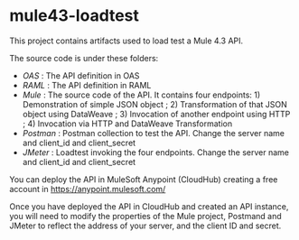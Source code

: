 # mule43-loadtest

This project contains artifacts used to load test a Mule 4.3 API.

The source code is under these folders:

* _OAS_ : The API definition in OAS
* _RAML_ : The API definition in RAML
* _Mule_ : The source code of the API. It contains four endpoints: 1) Demonstration of simple JSON object ; 2) Transformation of that JSON object using DataWeave ; 3) Invocation of another endpoint using HTTP ; 4) Invocation via HTTP and DataWeave Transformation
* _Postman_ : Postman collection to test the API. Change the server name and client_id and client_secret
* _JMeter_ : Loadtest invoking the four endpoints. Change the server name and client_id and client_secret

You can deploy the API in MuleSoft Anypoint (CloudHub) creating a free account in https://anypoint.mulesoft.com/

Once you have deployed the API in CloudHub and created an API instance, you will need to modify the properties of the Mule project, Postmand and JMeter to reflect the address of your server, and the client ID and secret.


